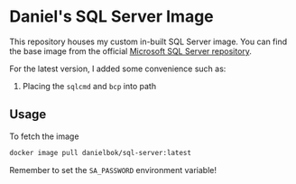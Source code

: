Daniel's SQL Server Image
=========================

This repository houses my custom in-built SQL Server image. You can find the base image
 from the official [Microsoft SQL Server repository](https://hub.docker.com/_/microsoft-mssql-server).

For the latest version, I added some convenience such as:

1) Placing the `sqlcmd` and `bcp` into path

## Usage

To fetch the image

```bash
docker image pull danielbok/sql-server:latest
```

Remember to set the `SA_PASSWORD` environment variable!
